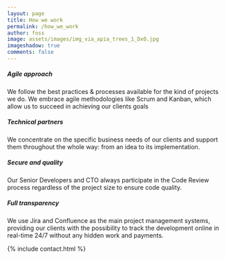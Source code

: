 ```yaml
---
layout: page
title: How we work
permalink: /how_we_work
author: foss
image: assets/images/img_via_apia_trees_1_DxO.jpg
imageshadow: true
comments: false
---
```


<h5>Agile approach</h5>
We follow the best practices & processes available for the kind of projects we do. We embrace agile methodologies like Scrum and Kanban,  which allow us to succeed in achieving our clients goals

<h5>Technical partners</h5>
We concentrate on the specific business needs of our clients and support them throughout the whole way: from an idea to its implementation.

<h5>Secure and quality</h5>
Our Senior Developers and CTO always participate in the Code Review process regardless of the project size to ensure code quality.

<h5>Full transparency</h5>
We use Jira and Confluence as the main project management systems, providing our clients with the possibility to track the development online in real-time 24/7 without any hidden work and payments.


{% include contact.html %}
